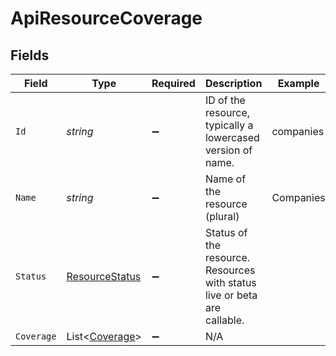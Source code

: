 # ApiResourceCoverage


## Fields

| Field                                                                    | Type                                                                     | Required                                                                 | Description                                                              | Example                                                                  |
| ------------------------------------------------------------------------ | ------------------------------------------------------------------------ | ------------------------------------------------------------------------ | ------------------------------------------------------------------------ | ------------------------------------------------------------------------ |
| `Id`                                                                     | *string*                                                                 | :heavy_minus_sign:                                                       | ID of the resource, typically a lowercased version of name.              | companies                                                                |
| `Name`                                                                   | *string*                                                                 | :heavy_minus_sign:                                                       | Name of the resource (plural)                                            | Companies                                                                |
| `Status`                                                                 | [ResourceStatus](../../Models/Components/ResourceStatus.md)              | :heavy_minus_sign:                                                       | Status of the resource. Resources with status live or beta are callable. |                                                                          |
| `Coverage`                                                               | List<[Coverage](../../Models/Components/Coverage.md)>                    | :heavy_minus_sign:                                                       | N/A                                                                      |                                                                          |